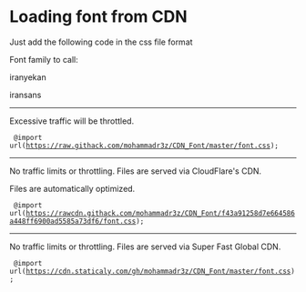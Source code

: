 # Loading font from CDN
Just add the following code in the css file format

Font family to call:

iranyekan

iransans

-----------------------------------------------------------------------------

Excessive traffic will be throttled.

<code> @import url(https://raw.githack.com/mohammadr3z/CDN_Font/master/font.css); </code>

-----------------------------------------------------------------------------

No traffic limits or throttling. Files are served via CloudFlare's CDN.

Files are automatically optimized.


<code> @import url(https://rawcdn.githack.com/mohammadr3z/CDN_Font/f43a91258d7e664586a448ff6900ad5585a73df6/font.css); </code>

-----------------------------------------------------------------------------

No traffic limits or throttling. Files are served via Super Fast Global CDN.


<code> @import url(https://cdn.staticaly.com/gh/mohammadr3z/CDN_Font/master/font.css); </code>


